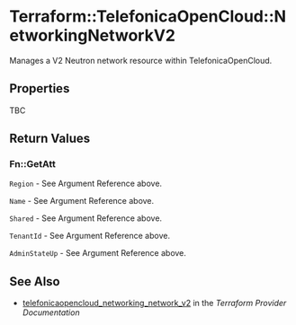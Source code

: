 # Terraform::TelefonicaOpenCloud::NetworkingNetworkV2

Manages a V2 Neutron network resource within TelefonicaOpenCloud.

## Properties

TBC

## Return Values

### Fn::GetAtt

`Region` - See Argument Reference above.

`Name` - See Argument Reference above.

`Shared` - See Argument Reference above.

`TenantId` - See Argument Reference above.

`AdminStateUp` - See Argument Reference above.

## See Also

* [telefonicaopencloud_networking_network_v2](https://www.terraform.io/docs/providers/telefonicaopencloud/r/networking_network_v2.html) in the _Terraform Provider Documentation_